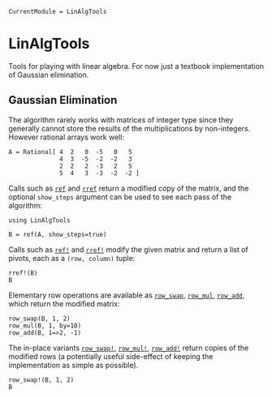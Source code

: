 ```@meta
CurrentModule = LinAlgTools
```

# LinAlgTools

Tools for playing with linear algebra. For now just a textbook implementation
of Gaussian elimination.

## Gaussian Elimination

The algorithm rarely works with matrices of integer type since they generally
cannot store the results of the multiplications by non-integers. However
rational arrays work well:

```@repl gauss
A = Rational[ 4  2   0  -5   0   5
              4  3  -5  -2  -2   3
              2  2   2  -3   2   5
              5  4   3  -3  -2  -2 ]
```

Calls such as [`ref`](@ref) and [`rref`](@ref) return a modified copy of the
matrix, and the optional `show_steps` argument can be used to see each pass of
the algorithm:

```@repl gauss
using LinAlgTools

B = ref(A, show_steps=true)
```

Calls such as [`ref!`](@ref) and [`rref!`](@ref) modify the given matrix and
return a list of pivots, each as a `(row, column)` tuple:

```@repl gauss
rref!(B)
B
```

Elementary row operations are available as [`row_swap`](@ref),
[`row_mul`](@ref), [`row_add`](@ref), which return the modified matrix:

```@repl gauss
row_swap(B, 1, 2)
row_mul(B, 1, by=10)
row_add(B, 1=>2, -1)
```

The in-place variants [`row_swap!`](@ref), [`row_mul!`](@ref),
[`row_add!`](@ref) return copies of the modified rows (a potentially useful
side-effect of keeping the implementation as simple as possible).

```@repl gauss
row_swap!(B, 1, 2)
B
```
